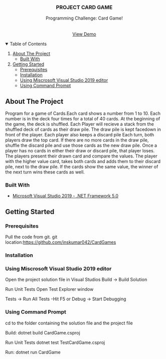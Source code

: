 

<!-- PROJECT CARD GAME -->





<!-- PROJECT LOGO -->
<br />
<p align="center">


  <h3 align="center">PROJECT CARD GAME</h3>

  <p align="center">
    Programming Challenge: Card Game!
    <br />
    <br />
    <br />
    <a href="https://github.com/inskumar042/CardGames">View Demo</a>
  </p>
</p>



<!-- TABLE OF CONTENTS -->
<details open="open">
  <summary>Table of Contents</summary>
  <ol>
    <li>
      <a href="#about-the-project">About The Project</a>
      <ul>
        <li><a href="#built-with">Built With</a></li>
      </ul>
    </li>
    <li>
      <a href="#getting-started">Getting Started</a>
      <ul>
        <li><a href="#prerequisites">Prerequisites</a></li>
        <li><a href="#installation">Installation</a></li>
        <li><a href="#Using-Miscrosoft-Visual-Studio-2019-editor">Using Miscrosoft Visual Studio 2019 editor</a></li>
        <li><a href="#Using-Command-Prompt">Using Command Prompt</a></li>
      </ul>
    </li>
  </ol>
</details>



<!-- ABOUT THE PROJECT -->
## About The Project



Program for a game of Cards.Each card shows a number from 1 to 10. Each number is in the deck four times for a total of 40 cards. At the
beginning of the game, the deck is shuffled.
Each Player will recieve a stack from the shuffled deck of cards as their draw pile. The draw pile is kept facedown in front of the player. Each player also keeps a discard pile
Each turn, both players draw the top card. If there are no more cards in the draw pile, shuffle the discard pile
and use those cards as the new draw pile. Once a player has no cards in either their draw or discard pile, that
player loses.
The players present their drawn card and compare the values. The player with the higher value card, takes
both cards and adds them to their discard pile, next to the draw pile. If the cards show the same value, the
winner of the next turn wins these cards as well.


### Built With

* [Microsoft Visual Studio 2019 - .NET Framework 5.0](https://docs.microsoft.com/en-us/dotnet/core/dotnet-five)




<!-- GETTING STARTED -->
## Getting Started



### Prerequisites

Pull the code from git.
git location:https://github.com/inskumar042/CardGames


### Installation


### Using Miscrosoft Visual Studio 2019 editor

Open the project solution file in Visual Studios
Build -> Build Solution

Run Unit Tests Open Test Explorer window

Tests -> Run All Tests -Hit F5 or Debug -> Start Debugging


### Using Command Prompt

cd to the folder containing the solution file and the project file
 
 Build:
 dotnet build CardGame.csproj

 Run Unit Tests
 dotnet test TestCardGame.csproj

 Run:
 dotnet run CardGame

